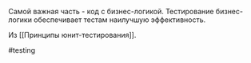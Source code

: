Самой важная часть - код с бизнес-логикой. Тестирование бизнес-логики обеспечивает тестам наилучшую эффективность.

Из [[Принципы юнит-тестирования]].

#testing